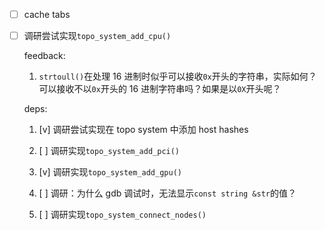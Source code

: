 * [ ] cache tabs

* [ ] 调研尝试实现`topo_system_add_cpu()`

    feedback:

    1. `strtoull()`在处理 16 进制时似乎可以接收`0x`开头的字符串，实际如何？可以接收不以`0x`开头的 16 进制字符串吗？如果是以`0X`开头呢？

    deps:

    1. [v] 调研尝试实现在 topo system 中添加 host hashes

    1. [ ] 调研实现`topo_system_add_pci()`

    1. [v] 调研实现`topo_system_add_gpu()`

    1. [ ] 调研：为什么 gdb 调试时，无法显示`const string &str`的值？

    1. [ ] 调研实现`topo_system_connect_nodes()`
